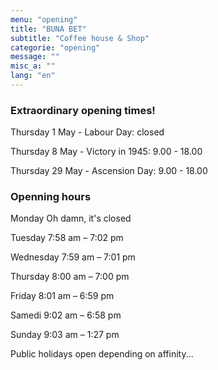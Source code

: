 ```yaml
---
menu: "opening"
title: "BUNA BET"
subtitle: "Coffee house & Shop"
categorie: "opening"
message: ""
misc_a: ""
lang: "en"
---
```

### Extraordinary opening times!

Thursday 1 May - Labour Day: closed

Thursday 8 May - Victory in 1945: 9.00 - 18.00

Thursday 29 May - Ascension Day: 9.00 - 18.00

### Openning hours

Monday Oh damn, it's closed

Tuesday 7:58 am – 7:02 pm

Wednesday 7:59 am – 7:01 pm

Thursday 8:00 am – 7:00 pm

Friday 8:01 am – 6:59 pm

Samedi 9:02 am – 6:58 pm

Sunday 9:03 am – 1:27 pm

Public holidays open depending on affinity...



